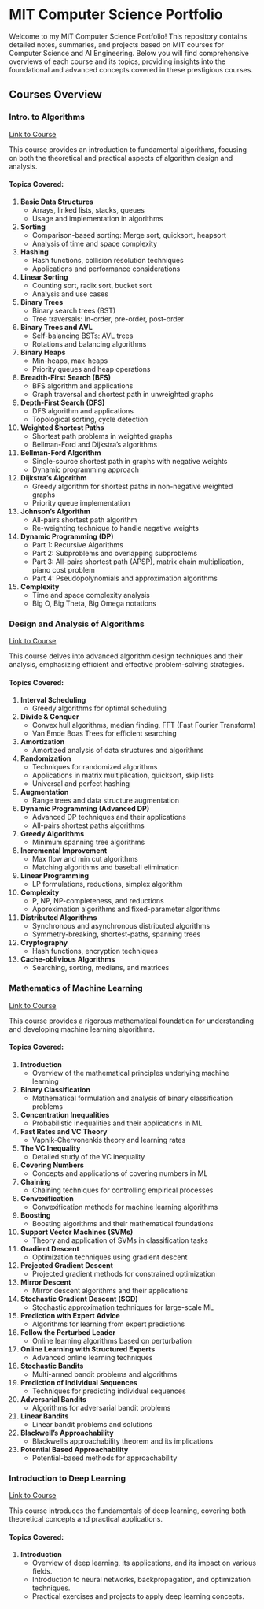 # MIT Computer Science Portfolio

Welcome to my MIT Computer Science Portfolio! This repository contains detailed notes, summaries, and projects based on MIT courses for Computer Science and AI Engineering. Below you will find comprehensive overviews of each course and its topics, providing insights into the foundational and advanced concepts covered in these prestigious courses.

## Courses Overview

### Intro. to Algorithms
[Link to Course](https://ocw.mit.edu/courses/6-006-introduction-to-algorithms-spring-2020)

This course provides an introduction to fundamental algorithms, focusing on both the theoretical and practical aspects of algorithm design and analysis.

#### Topics Covered:
1. **Basic Data Structures**
   - Arrays, linked lists, stacks, queues
   - Usage and implementation in algorithms
2. **Sorting**
   - Comparison-based sorting: Merge sort, quicksort, heapsort
   - Analysis of time and space complexity
3. **Hashing**
   - Hash functions, collision resolution techniques
   - Applications and performance considerations
4. **Linear Sorting**
   - Counting sort, radix sort, bucket sort
   - Analysis and use cases
5. **Binary Trees**
   - Binary search trees (BST)
   - Tree traversals: In-order, pre-order, post-order
6. **Binary Trees and AVL**
   - Self-balancing BSTs: AVL trees
   - Rotations and balancing algorithms
7. **Binary Heaps**
   - Min-heaps, max-heaps
   - Priority queues and heap operations
8. **Breadth-First Search (BFS)**
   - BFS algorithm and applications
   - Graph traversal and shortest path in unweighted graphs
9. **Depth-First Search (DFS)**
   - DFS algorithm and applications
   - Topological sorting, cycle detection
10. **Weighted Shortest Paths**
    - Shortest path problems in weighted graphs
    - Bellman-Ford and Dijkstra’s algorithms
11. **Bellman-Ford Algorithm**
    - Single-source shortest path in graphs with negative weights
    - Dynamic programming approach
12. **Dijkstra’s Algorithm**
    - Greedy algorithm for shortest paths in non-negative weighted graphs
    - Priority queue implementation
13. **Johnson’s Algorithm**
    - All-pairs shortest path algorithm
    - Re-weighting technique to handle negative weights
14. **Dynamic Programming (DP)**
    - Part 1: Recursive Algorithms
    - Part 2: Subproblems and overlapping subproblems
    - Part 3: All-pairs shortest path (APSP), matrix chain multiplication, piano cost problem
    - Part 4: Pseudopolynomials and approximation algorithms
15. **Complexity**
    - Time and space complexity analysis
    - Big O, Big Theta, Big Omega notations

### Design and Analysis of Algorithms
[Link to Course](https://ocw.mit.edu/courses/6-046j-design-and-analysis-of-algorithms-spring-2015)

This course delves into advanced algorithm design techniques and their analysis, emphasizing efficient and effective problem-solving strategies.

#### Topics Covered:
1. **Interval Scheduling**
   - Greedy algorithms for optimal scheduling
2. **Divide & Conquer**
   - Convex hull algorithms, median finding, FFT (Fast Fourier Transform)
   - Van Emde Boas Trees for efficient searching
3. **Amortization**
   - Amortized analysis of data structures and algorithms
4. **Randomization**
   - Techniques for randomized algorithms
   - Applications in matrix multiplication, quicksort, skip lists
   - Universal and perfect hashing
5. **Augmentation**
   - Range trees and data structure augmentation
6. **Dynamic Programming (Advanced DP)**
   - Advanced DP techniques and their applications
   - All-pairs shortest paths algorithms
7. **Greedy Algorithms**
   - Minimum spanning tree algorithms
8. **Incremental Improvement**
   - Max flow and min cut algorithms
   - Matching algorithms and baseball elimination
9. **Linear Programming**
   - LP formulations, reductions, simplex algorithm
10. **Complexity**
    - P, NP, NP-completeness, and reductions
    - Approximation algorithms and fixed-parameter algorithms
11. **Distributed Algorithms**
    - Synchronous and asynchronous distributed algorithms
    - Symmetry-breaking, shortest-paths, spanning trees
12. **Cryptography**
    - Hash functions, encryption techniques
13. **Cache-oblivious Algorithms**
    - Searching, sorting, medians, and matrices

### Mathematics of Machine Learning
[Link to Course](https://ocw.mit.edu/courses/18-657-mathematics-of-machine-learning-fall-2015)

This course provides a rigorous mathematical foundation for understanding and developing machine learning algorithms.

#### Topics Covered:
1. **Introduction**
   - Overview of the mathematical principles underlying machine learning
2. **Binary Classification**
   - Mathematical formulation and analysis of binary classification problems
3. **Concentration Inequalities**
   - Probabilistic inequalities and their applications in ML
4. **Fast Rates and VC Theory**
   - Vapnik-Chervonenkis theory and learning rates
5. **The VC Inequality**
   - Detailed study of the VC inequality
6. **Covering Numbers**
   - Concepts and applications of covering numbers in ML
7. **Chaining**
   - Chaining techniques for controlling empirical processes
8. **Convexification**
   - Convexification methods for machine learning algorithms
9. **Boosting**
   - Boosting algorithms and their mathematical foundations
10. **Support Vector Machines (SVMs)**
    - Theory and application of SVMs in classification tasks
11. **Gradient Descent**
    - Optimization techniques using gradient descent
12. **Projected Gradient Descent**
    - Projected gradient methods for constrained optimization
13. **Mirror Descent**
    - Mirror descent algorithms and their applications
14. **Stochastic Gradient Descent (SGD)**
    - Stochastic approximation techniques for large-scale ML
15. **Prediction with Expert Advice**
    - Algorithms for learning from expert predictions
16. **Follow the Perturbed Leader**
    - Online learning algorithms based on perturbation
17. **Online Learning with Structured Experts**
    - Advanced online learning techniques
18. **Stochastic Bandits**
    - Multi-armed bandit problems and algorithms
19. **Prediction of Individual Sequences**
    - Techniques for predicting individual sequences
20. **Adversarial Bandits**
    - Algorithms for adversarial bandit problems
21. **Linear Bandits**
    - Linear bandit problems and solutions
22. **Blackwell’s Approachability**
    - Blackwell’s approachability theorem and its implications
23. **Potential Based Approachability**
    - Potential-based methods for approachability

### Introduction to Deep Learning
[Link to Course](http://introtodeeplearning.com/2020/index.html)

This course introduces the fundamentals of deep learning, covering both theoretical concepts and practical applications.

#### Topics Covered:
1. **Introduction**
   - Overview of deep learning, its applications, and its impact on various fields.
   - Introduction to neural networks, backpropagation, and optimization techniques.
   - Practical exercises and projects to apply deep learning concepts.
